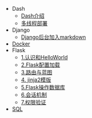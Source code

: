 - Dash
  - [Dash介绍](后端/Dash/Dash介绍.md)
  - [多线程部署](后端/Dash/多线程部署.md)
- Django
  - [Django后台加入markdown](后端/Django/Django后台加入markdown.md)
- [Docker](后端/Docker/README.md)
- Flask
  - [1.认识和HelloWorld](后端/Flask/1.认识和HelloWorld.md)
  - [2.Flask配置加载](后端/Flask/2.Flask配置加载.md)
  - [3.路由与蓝图](后端/Flask/3.路由与蓝图.md)
  - [4. jinja2模版](后端/Flask/4.%20jinja2模版.md)
  - [5.Flask操作数据库](后端/Flask/5.Flask操作数据库.md)
  - [6.会话机制](后端/Flask/6.会话机制.md)
  - [7.权限验证](后端/Flask/7.权限验证.md)
- [SQL](后端/SQL/README.md)


